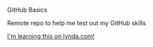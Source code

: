GitHub Basics

Remote repo to help me test out my GitHub skills

[I'm learning this on lynda.com!](http://www.lynda.com)
